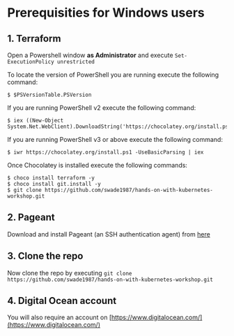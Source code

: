 # Prerequisities for Windows users

## 1. Terraform

Open a Powershell window **as Administrator** and execute `Set-ExecutionPolicy unrestricted`

To locate the version of PowerShell you are running execute the following command:

```
$ $PSVersionTable.PSVersion
```

If you are running PowerShell v2 execute the following command:

```
$ iex ((New-Object System.Net.WebClient).DownloadString('https://chocolatey.org/install.ps1'))
```

If you are running PowerShell v3 or above execute the following command:

```
$ iwr https://chocolatey.org/install.ps1 -UseBasicParsing | iex
```

Once Chocolatey is installed execute the following commands:

```
$ choco install terraform -y
$ choco install git.install -y
$ git clone https://github.com/swade1987/hands-on-with-kubernetes-workshop.git
```

## 2. Pageant

Download and install Pageant (an SSH authentication agent) from [here](http://www.chiark.greenend.org.uk/~sgtatham/putty/latest.html)

## 3. Clone the repo

Now clone the repo by executing `git clone https://github.com/swade1987/hands-on-with-kubernetes-workshop.git`

## 4. Digital Ocean account

You will also require an account on [https://www.digitalocean.com/](https://www.digitalocean.com/)